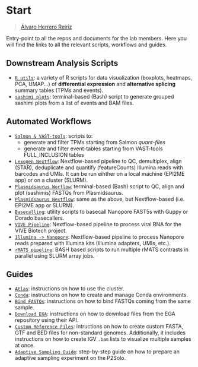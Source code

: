 # Start

> [Álvaro Herrero Reiriz](https://github.com/blazquezlab/)

Entry-point to all the repos and documents for the lab members. Here you will find the links to all the relevant scripts, workflows and guides.

## Downstream Analysis Scripts

- [`R utils`](https://github.com/blazquezlab/R-utils): a variety of R scripts for data visualization (boxplots, heatmaps, PCA, UMAP...) of **differential expression** and **alternative splicing** summary tables (TPMs and events).
- [`sashimi plots`](https://github.com/blazquezlab/sashimiplots): terminal-based (Bash) script to generate grouped sashimi plots from a list of events and BAM files.


## Automated Workflows

- [`Salmon & VAST-tools`](https://github.com/blazquezlab/Salmon-VAST_tools): scripts to:
  - generate and filter TPMs starting from Salmon *quant-files*
  - generate and filter event-tables starting from VAST-tools FULL_INCLUSION tables
- [`Lexogen Nextflow`](https://github.com/blazquezlab/lexogen_pipeline): Nextflow-based pipeline to QC, demultiplex, align (STAR), deduplicate and quantify (featureCounts) Illumina reads with barcodes and UMIs. It can be run eihther on a local machine (EPI2ME app) or on a cluster (SLURM).
- [`Plasmidsaurus Worflow`](https://github.com/blazquezlab/plasmidsaurus_workflow): terminal-based (Bash) script to QC, align and plot (sashimis) FASTQs from Plasmidsaurus.
- [`Plasmidsaurus Nextflow`](https://github.com/blazquezlab/plasmidsaurus_nextflow): same as the above, but Nextflow-based (i.e. EPI2ME app or SLURM).
- [`Basecalling`](https://github.com/blazquezlab/basecalling): utility scripts to basecall Nanopore FAST5s with Guppy or Dorado basecallers.
- [`VIVE Pipeline`](https://github.com/blazquezlab/vive-pipeline): Nextflow-based pipeline to process viral RNA for the VIVE Biotech project.
- [`Illumina -> Nanopore`](https://github.com/blazquezlab/illumina2nanopore): Nextflow-based pipeline to process Nanopore reads prepared with Illumina kits (Illumina adapters, UMIs, etc.).
- [`rMATS pipeline`](https://github.com/blazquezlab/rmats_pipeline): BASH based scripts to run multiple rMATS contrasts in parallel using SLURM array jobs.


## Guides

- [`Atlas`](https://github.com/blazquezlab/1-Access-to-Atlas-and-Instructions): instructions on how to use the cluster.
- [`Conda`](https://github.com/blazquezlab/conda_envs): instructions on how to create and manage Conda environments.
- [`Bind FASTQs`](https://github.com/blazquezlab/binding_FASTQs): instructions on how to bind FASTQs coming from the same sample.
- [`Download EGA`](https://github.com/blazquezlab/download_pyega): instructions on how to download files from the EGA repository using their API.
- [`Custom Reference Files`](https://github.com/blazquezlab/custom_references): intructions on how to create custom FASTA, GTF and BED files for non-standard genomes. Additionally, it includes instructions on how to create IGV `.bam` lists to visualize multiple samples at once.
- [`Adaptive Sampling Guide`](https://github.com/blazquezlab/adaptive_sampling): step-by-step guide on how to prepare an adaptive sampling experiment on the P2Solo.
